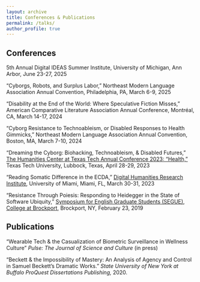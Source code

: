 ```yaml
---
layout: archive
title: Conferences & Publications
permalink: /talks/
author_profile: true
---
```

## Conferences

5th Annual Digital IDEAS Summer Institute, University of Michigan, Ann Arbor, June 23-27, 2025 

“Cyborgs, Robots, and Surplus Labor,” Northeast Modern Language Association Annual Convention, Philadelphia, PA, March 6-9, 2025 

“Disability at the End of the World: Where Speculative Fiction Misses,” American Comparative Literature Association Annual Conference, Montréal, CA, March 14-17, 2024

“Cyborg Resistance to Technoableism, or Disabled Responses to Health Gimmicks,” Northeast Modern Language Association Annual Convention, Boston, MA, March 7-10, 2024

“Dreaming the Cyborg: Biohacking, Technoableism, & Disabled Futures,” [The Humanities Center at Texas Tech Annual Conference 2023: “Health,”](https://techannounce.ttu.edu/Client/ViewMessage.aspx?MsgId=272581) Texas Tech University, Lubbock, Texas, April 28-29, 2023

“Reading Somatic Difference in the ECDA,” [Digital Humanities Research Institute](https://dh.miami.edu/events/index.html), University of Miami, Miami, FL, March 30-31, 2023

“Resistance Through Poiesis: Responding to Heidegger in the State of Software Ubiquity,” [Symposium for English Graduate Students (SEGUE), College at Brockport](https://brockportsegue.wordpress.com/), Brockport, NY, February 23, 2019

## Publications 
“Wearable Tech & the Casualization of Biometric Surveillance in Wellness Culture” *Pulse: The Journal of Science and Culture* (in press)

“Beckett & the Impossibility of Mastery: An Analysis of Agency and Control in Samuel Beckett’s Dramatic Works.” *State University of New York at Buffalo ProQuest Dissertations Publishing,* 2020.



